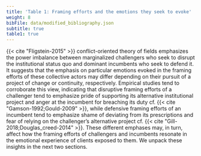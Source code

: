 ```yaml
---
title: 'Table 1: Framing efforts and the emotions they seek to evoke'
weight: 8
bibFile: data/modified_bibliography.json
subtitle: true
table1: true
---
```


{{< cite "Fligstein-2015" >}} conflict-oriented theory of fields emphasizes the power imbalance between marginalized challengers who seek to disrupt the institutional status quo and dominant incumbents who seek to defend it. It suggests that the emphasis on particular emotions evoked in the framing efforts of these collective actors may differ depending on their pursuit of a project of change or continuity, respectively. Empirical studies tend to corroborate this view, indicating that disruptive framing efforts of a challenger tend to emphasize pride of supporting its alternative institutional project and anger at the incumbent for breaching its duty cf. {{< cite "Gamson-1992;Gould-2009" >}}, while defensive framing efforts of an incumbent tend to emphasize shame of deviating from its prescriptions and fear of relying on the challenger’s alternative project cf. {{< cite "Gill-2018;Douglas_creed-2014" >}}. These different emphases may, in turn, affect how the framing efforts of challengers and incumbents resonate in the emotional experience of clients exposed to them. We unpack these insights in the next two sections.
